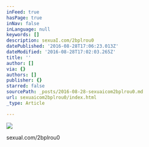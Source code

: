 ```yaml
---
inFeed: true
hasPage: true
inNav: false
inLanguage: null
keywords: []
description: sexuaI.com/2bplrou0
datePublished: '2016-08-28T17:06:23.013Z'
dateModified: '2016-08-28T17:02:03.265Z'
title: ''
author: []
via: {}
authors: []
publisher: {}
starred: false
sourcePath: _posts/2016-08-28-sexuaicom2bplrou0.md
url: sexuaicom2bplrou0/index.html
_type: Article

---
```

![](https://the-grid-user-content.s3-us-west-2.amazonaws.com/96858d3e-8488-4961-b20c-1b80f5d591ba.jpg)

sexuaI.com/2bplrou0